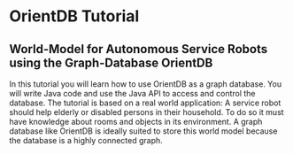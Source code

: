 # OrientDB Tutorial
## World-Model for Autonomous Service Robots using the Graph-Database OrientDB
In this tutorial you will learn how to use OrientDB as a graph database. You will write Java code and use the Java API to access and control the database. The tutorial is based on a real world application: A service robot should help elderly or disabled persons in their household. To do so it must have knowledge about rooms and objects in its environment. A graph database like OrientDB is ideally suited to store this world model because the database is a highly connected graph.



